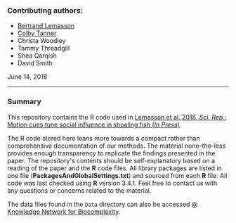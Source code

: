 ### Contributing authors: 
* [Bertrand Lemasson](brilraven@gmail.com)
* [Colby Tanner](ctanner@misericordia.edu)
* Christa Woodley
* Tammy Threadgill
* Shea Qarqish
* David Smith

June 14, 2018

---

### Summary
This repository contains the R code used in [Lemasson et al. 2018, *Sci. Rep.*: Motion cues tune social influence in shoaling fish (*In Press*)]().

The R code stored here leans more towards a compact rather than comprehensive documentation of our methods. The material none-the-less provides enough transparency to replicate the findings presented in the paper. The repository's contents should be self-explanatory based on a reading of the paper and the **R** code files. All library packages are listed in one file (**PackagesAndGlobalSettings.txt**) and sourced from each **R** file.  All code was last checked using **R** version 3.4.1. Feel free to contact us with any questions or concerns related to the material.

The data files found in the `Data` directory can also be accessed @ [Knowledge Network for Biocomplexity](https://doi.org/10.5063/F1P26W9D). 


